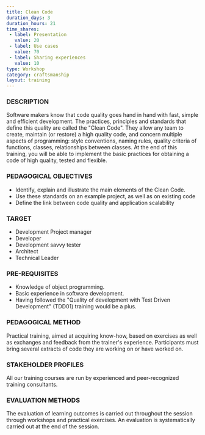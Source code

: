 ```yaml
---
title: Clean Code
duration_days: 3
duration_hours: 21
time_shares:
 - label: Presentation
   value: 20
 - label: Use cases
   value: 70
 - label: Sharing experiences
   value: 10
type: Workshop
category: craftsmanship
layout: training
---
```

### DESCRIPTION
Software makers know that code quality goes hand in hand with fast, simple and efficient development. The practices, principles and standards that define this quality are called the "Clean Code". They allow any team to create, maintain (or restore) a high quality code, and concern multiple aspects of programming: style conventions, naming rules, quality criteria of functions, classes, relationships between classes. At the end of this training, you will be able to implement the basic practices for obtaining a code of high quality, tested and flexible.

### PEDAGOGICAL OBJECTIVES
* Identify, explain and illustrate the main elements of the Clean Code.
* Use these standards on an example project, as well as on existing code
* Define the link between code quality and application scalability

### TARGET
* Development Project manager
* Developer
* Development savvy tester
* Architect
* Technical Leader

### PRE-REQUISITES
* Knowledge of object programming.
* Basic experience in software development.
* Having followed the "Quality of development with Test Driven Development" (TDD01) training would be a plus.

### PEDAGOGICAL METHOD
Practical training, aimed at acquiring know-how, based on exercises as well as exchanges and feedback from the trainer's experience. 
Participants must bring several extracts of code they are working on or have worked on.

### STAKEHOLDER PROFILES
All our training courses are run by experienced and peer-recognized training consultants.

### EVALUATION METHODS
The evaluation of learning outcomes is carried out throughout the session through workshops and practical exercises. An evaluation is systematically carried out at the end of the session.
